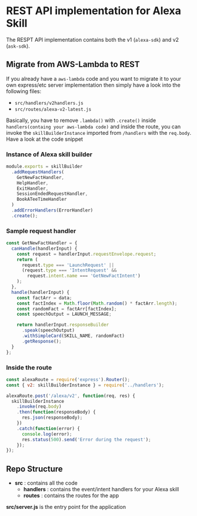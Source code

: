 # REST API implementation for Alexa Skill

The RESPT API implementation contains both the v1 (```alexa-sdk```) and v2 (```ask-sdk```). 

## Migrate from AWS-Lambda to REST

If you already have a ```aws-lambda``` code and you want to migrate it to your own express/etc server implementation then simply have a look into the following files:

- ```src/handlers/v2handlers.js```
- ```src/routes/alexa-v2-latest.js```

Basically, you have to remove ```.lambda()``` with ```.create()``` inside ```handlers(containg your aws-lambda code)``` and inside the route, you can invoke the ```skillBuilderInstance``` imported from ```/handlers``` with the ```req.body```. Have a look at the code snippet

### Instance of Alexa skill builder

```javascript
module.exports = skillBuilder
  .addRequestHandlers(
    GetNewFactHandler,
    HelpHandler,
    ExitHandler,
    SessionEndedRequestHandler,
    BookATeeTimeHandler
  )
  .addErrorHandlers(ErrorHandler)
  .create();
```

### Sample request handler

```javascript 
const GetNewFactHandler = {
  canHandle(handlerInput) {
    const request = handlerInput.requestEnvelope.request;
    return (
      request.type === 'LaunchRequest' ||
      (request.type === 'IntentRequest' &&
        request.intent.name === 'GetNewFactIntent')
    );
  },
  handle(handlerInput) {
    const factArr = data;
    const factIndex = Math.floor(Math.random() * factArr.length);
    const randomFact = factArr[factIndex];
    const speechOutput = LAUNCH_MESSAGE;

    return handlerInput.responseBuilder
      .speak(speechOutput)
      .withSimpleCard(SKILL_NAME, randomFact)
      .getResponse();
  }
};
```

### Inside the route

```javascript 
const alexaRoute = require('express').Router();
const { v2: skillBuilderInstance } = require('../handlers');

alexaRoute.post('/alexa/v2', function(req, res) {
  skillBuilderInstance
    .invoke(req.body)
    .then(function(responseBody) {
      res.json(responseBody);
    })
    .catch(function(error) {
      console.log(error);
      res.status(500).send('Error during the request');
    });
});
```

## Repo Structure

- **src** : contains all the code
  - **handlers** : contains the event/intent handlers for your Alexa skill
  - **routes** : contains the routes for the app

**src/server.js** is the entry point for the application


